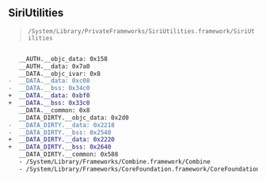 ## SiriUtilities

> `/System/Library/PrivateFrameworks/SiriUtilities.framework/SiriUtilities`

```diff

   __AUTH.__objc_data: 0x158
   __AUTH.__data: 0x7a0
   __DATA.__objc_ivar: 0x8
-  __DATA.__data: 0xc08
-  __DATA.__bss: 0x34c0
+  __DATA.__data: 0xbf0
+  __DATA.__bss: 0x33c0
   __DATA.__common: 0x8
   __DATA_DIRTY.__objc_data: 0x2d0
-  __DATA_DIRTY.__data: 0x2218
-  __DATA_DIRTY.__bss: 0x2540
+  __DATA_DIRTY.__data: 0x2220
+  __DATA_DIRTY.__bss: 0x2640
   __DATA_DIRTY.__common: 0x588
   - /System/Library/Frameworks/Combine.framework/Combine
   - /System/Library/Frameworks/CoreFoundation.framework/CoreFoundation

```
